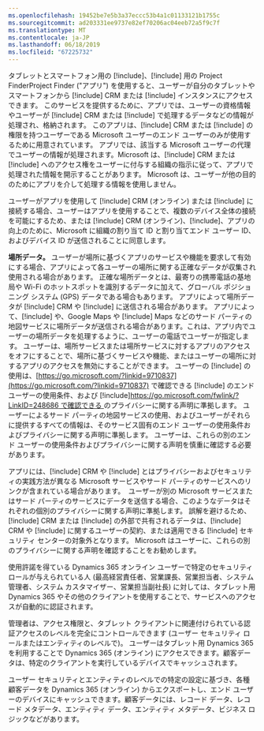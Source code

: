 ```yaml
---
ms.openlocfilehash: 19452be7e5b3a37eccc53b4a1c01133121b1755c
ms.sourcegitcommit: ad203331ee9737e82ef70206ac04eeb72a5f9c7f
ms.translationtype: MT
ms.contentlocale: ja-JP
ms.lasthandoff: 06/18/2019
ms.locfileid: "67225732"
---
```

タブレットとスマートフォン用の [!include[](../includes/pn-dynamics-crm.md)]、[!include[](../includes/pn-project-finder-dyn-365.md)] 用の Project FinderProject Finder ("アプリ") を使用すると、ユーザーが自分のタブレットやスマートフォンから [!include[](../includes/pn-microsoft-dynamics.md)] CRM または [!include[](../includes/pn-dynamics-crm.md)] インスタンスにアクセスできます。 このサービスを提供するために、アプリでは、ユーザーの資格情報やユーザーが [!include[](../includes/pn-microsoft-dynamics.md)] CRM または [!include[](../includes/pn-dynamics-crm.md)] で処理するデータなどの情報が処理され、格納されます。 このアプリは、[!include[](../includes/pn-microsoft-dynamics.md)] CRM または [!include[](../includes/pn-dynamics-crm.md)] の権限を持つユーザーである Microsoft ユーザーのエンド ユーザーのみが使用するために用意されています。 アプリでは、該当する Microsoft ユーザーの代理でユーザーの情報が処理されます。Microsoft は、[!include[](../includes/pn-microsoft-dynamics.md)] CRM または [!include[](../includes/pn-dynamics-crm.md)] へのアクセス権をユーザーに付与する組織の指示に従って、アプリで処理された情報を開示することがあります。 Microsoft は、ユーザーが他の目的のためにアプリを介して処理する情報を使用しません。  

ユーザーがアプリを使用して [!include[](../includes/pn-microsoft-dynamics.md)] CRM (オンライン) または [!include[](../includes/pn-crm-online.md)] に接続する場合、ユーザーはアプリを使用することで、複数のデバイス全体の接続を可能にするため、または [!include[](../includes/pn-microsoft-dynamics.md)] CRM (オンライン)、[!include[](../includes/pn-crm-online.md)]、アプリの向上のために、Microsoft に組織の割り当て ID と割り当てエンド ユーザー ID、およびデバイス ID が送信されることに同意します。  

**場所データ。** ユーザーが場所に基づくアプリのサービスや機能を要求して有効にする場合、アプリによって各ユーザーの場所に関する正確なデータが収集され使用される場合があります。 正確な場所データとは、最寄りの携帯電話の基地局や Wi-Fi のホットスポットを識別するデータに加えて、グローバル ポジショニング システム (GPS) データである場合もあります。 アプリによって場所データが [!include[](../includes/pn-microsoft-dynamics.md)] CRM や [!include[](../includes/pn-dynamics-crm.md)] に送信される場合があります。 アプリによって、[!include[](../includes/pn-bing-maps.md)] や、Google Maps や [!include[](../includes/tn-apple.md)] Maps などのサード パーティの地図サービスに場所データが送信される場合があります。これは、アプリ内でユーザーの場所データを処理するように、ユーザーの電話でユーザーが指定します。 ユーザーは、場所サービスまたは場所サービスに対するアプリのアクセスをオフにすることで、場所に基づくサービスや機能、またはユーザーの場所に対するアプリのアクセスを無効にすることができます。 ユーザーの [!include[](../includes/pn-bing-maps.md)] の使用は、[https://go.microsoft.com/?linkid=9710837](https://go.microsoft.com/?linkid=9710837) で確認できる [!include[](../includes/pn-bing-maps.md)] のエンド ユーザーの使用条件、および [!include[](../includes/pn-bing-maps.md)][https://go.microsoft.com/fwlink/?LinkID=248686 で確認できる ](https://go.microsoft.com/fwlink/?LinkID=248686) のプライバシーに関する声明に準拠します。 ユーザーによるサード パーティの地図サービスの使用、およびユーザーがそれらに提供するすべての情報は、そのサービス固有のエンド ユーザーの使用条件およびプライバシーに関する声明に準拠します。 ユーザーは、これらの別のエンド ユーザーの使用条件およびプライバシーに関する声明を慎重に確認する必要があります。

アプリには、[!include[](../includes/pn-microsoft-dynamics.md)] CRM や [!include[](../includes/pn-dynamics-crm.md)] とはプライバシーおよびセキュリティの実践方法が異なる Microsoft サービスやサード パーティのサービスへのリンクが含まれている場合があります。  ユーザーが別の Microsoft サービスまたはサード パーティのサービスにデータを送信する場合、このようなデータはそれぞれの個別のプライバシーに関する声明に準拠します。 誤解を避けるため、[!include[](../includes/pn-microsoft-dynamics.md)] CRM または [!include[](../includes/pn-dynamics-crm.md)] の外部で共有されるデータは、[!include[](../includes/pn-microsoft-dynamics.md)] CRM や [!include[](../includes/pn-dynamics-crm.md)] に関するユーザーの契約、または適用できる [!include[](../includes/pn-microsoft-dynamics.md)] セキュリティ センターの対象外となります。 Microsoft はユーザーに、これらの別のプライバシーに関する声明を確認することをお勧めします。

使用許諾を得ている Dynamics 365 オンライン ユーザーで特定のセキュリティ ロールが与えられている人 (最高経営責任者、営業課長、営業担当者、システム管理者、システム カスタマイザー、営業担当副社長) に対しては、タブレット用 Dynamics 365 やその他のクライアントを使用することで、サービスへのアクセスが自動的に認証されます。  
  
管理者は、アクセス権限と、タブレット クライアントに関連付けられている認証アクセスのレベルを完全にコントロールできます (ユーザー セキュリティ ロールまたはエンティティのレベルで)。 ユーザーはタブレット用 Dynamics 365 を利用することで Dynamics 365 (オンライン) にアクセスできます。顧客データは、特定のクライアントを実行しているデバイスでキャッシュされます。  
  
ユーザー セキュリティとエンティティのレベルでの特定の設定に基づき、各種顧客データを Dynamics 365 (オンライン) からエクスポートし、エンド ユーザーのデバイスにキャッシュできます。顧客データには、レコード データ、レコード メタデータ、エンティティ データ、エンティティ メタデータ、ビジネス ロジックなどがあります。